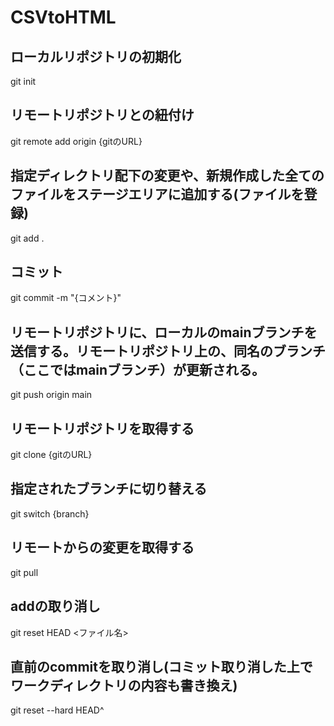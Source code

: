 # CSVtoHTML

## ローカルリポジトリの初期化
git init

## リモートリポジトリとの紐付け
git remote add origin {gitのURL}

## 指定ディレクトリ配下の変更や、新規作成した全てのファイルをステージエリアに追加する(ファイルを登録)
git add .

## コミット
git commit -m "{コメント}"

## リモートリポジトリに、ローカルのmainブランチを送信する。リモートリポジトリ上の、同名のブランチ（ここではmainブランチ）が更新される。
git push origin main

## リモートリポジトリを取得する
git clone {gitのURL}

## 指定されたブランチに切り替える
git switch {branch}

## リモートからの変更を取得する
git pull

## addの取り消し
git reset HEAD <ファイル名>

## 直前のcommitを取り消し(コミット取り消した上でワークディレクトリの内容も書き換え)
git reset --hard HEAD^
